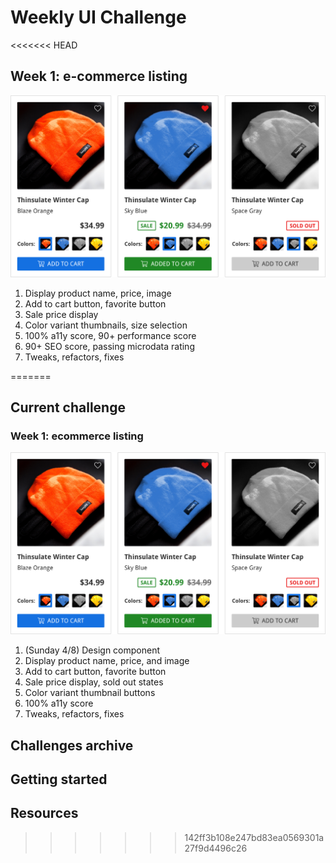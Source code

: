 # Weekly UI Challenge 

<<<<<<< HEAD
## Week 1: e-commerce listing

![3 ecommerce listing components, each with a different state for favorited, price, and availability](https://raw.githubusercontent.com/geoffdavis92/weekly-ui/master/assets/ecommerce-listing/ecommerce-listing-design@2x.png)

1. Display product name, price, image
2. Add to cart button, favorite button
3. Sale price display
4. Color variant thumbnails, size selection
5. 100% a11y score, 90+ performance score
6. 90+ SEO score, passing microdata rating
7. Tweaks, refactors, fixes

=======
## Current challenge

### Week 1: ecommerce listing

![3 ecommerce listing components, each with a different state for favorited, price, and availability](https://raw.githubusercontent.com/geoffdavis92/weekly-ui/master/assets/ecommerce-listing/ecommerce-listing-design@2x.png)

1. (Sunday 4/8) Design component
2. Display product name, price, and image
3. Add to cart button, favorite button
4. Sale price display, sold out states
5. Color variant thumbnail buttons
6. 100% a11y score
7. Tweaks, refactors, fixes

## Challenges archive

## Getting started

## Resources

<!-- use this for inspiration after other ideas run out: http://collectui.com/challenges -->

>>>>>>> 142ff3b108e247bd83ea0569301a27f9d4496c26
<!-- 
Design Component
Display product name, price, image
Add to cart button, favorite button
Sale price display
Color variant thumbnails, size selection
100% a11y score, 90+ performance
Tweaks, refactors, fixes
 -->